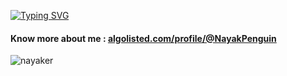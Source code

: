 [![Typing SVG](https://readme-typing-svg.demolab.com?font=Fira+Code&size=40&duration=3000&pause=1000&color=F7D687&multiline=true&random=false&width=2000&height=70&lines=Hi%2C+I+am+Atanu+Nayak+🙂)](https://git.io/typing-svg)

<h4>Know more about me : <a href="https://algolisted.com/profile/@NayakPenguin" target="_blank">algolisted.com/profile/@NayakPenguin</a></h4>

<p align="left"> <img src="https://komarev.com/ghpvc/?username=nayaker&label=Profile%20views&color=0e75b6&style=flat" alt="nayaker" /> </p>
